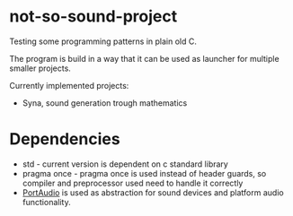 # not-so-sound-project
Testing some programming patterns in plain old C.

The program is build in a way that it can be used as launcher
for multiple smaller projects.

Currently implemented projects:

* Syna, sound generation trough mathematics


# Dependencies

- std - current version is dependent on c standard library
- pragma once - pragma once is used instead of header guards,
  so compiler and preprocessor used need to handle it correctly
- [PortAudio](http://portaudio.com) is used as abstraction for
  sound devices and platform audio functionality.
